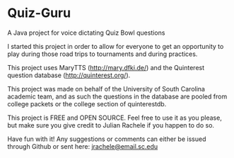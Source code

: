 # Quiz-Guru
A Java project for voice dictating Quiz Bowl questions

I started this project in order to allow for everyone to get an opportunity to play during those road trips to tournaments and during practices.

This project uses MaryTTS (http://mary.dfki.de/) and the Quinterest question database (http://quinterest.org/).

This project was made on behalf of the University of South Carolina academic team, and as such the questions in the database are pooled from college packets or the college section of quinterestdb.

This project is FREE and OPEN SOURCE. Feel free to use it as you please, but make sure you give credit to Julian Rachele if you happen to do so.

Have fun with it! Any suggestions or comments can either be issued through Github or sent here: jrachele@email.sc.edu
